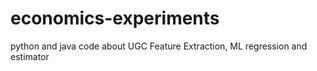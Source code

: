 # economics-experiments
python and java code about UGC Feature Extraction, ML  regression and estimator

